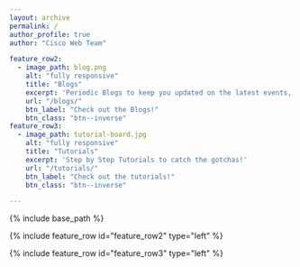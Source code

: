 ```yaml
---
layout: archive
permalink: /
author_profile: true
author: "Cisco Web Team"

feature_row2:
  - image_path: blog.png
    alt: "fully responsive"
    title: "Blogs"
    excerpt: 'Periodic Blogs to keep you updated on the latest events, updates and architectural changes'
    url: "/blogs/"
    btn_label: "Check out the Blogs!"
    btn_class: "btn--inverse"
feature_row3:
  - image_path: tutorial-board.jpg
    alt: "fully responsive"
    title: "Tutorials"
    excerpt: 'Step by Step Tutorials to catch the gotchas!'
    url: "/tutorials/"
    btn_label: "Check out the tutorials!"
    btn_class: "btn--inverse"

---
```


{% include base_path %}


{% include feature_row id="feature_row2" type="left" %}

{% include feature_row id="feature_row3" type="left" %}
